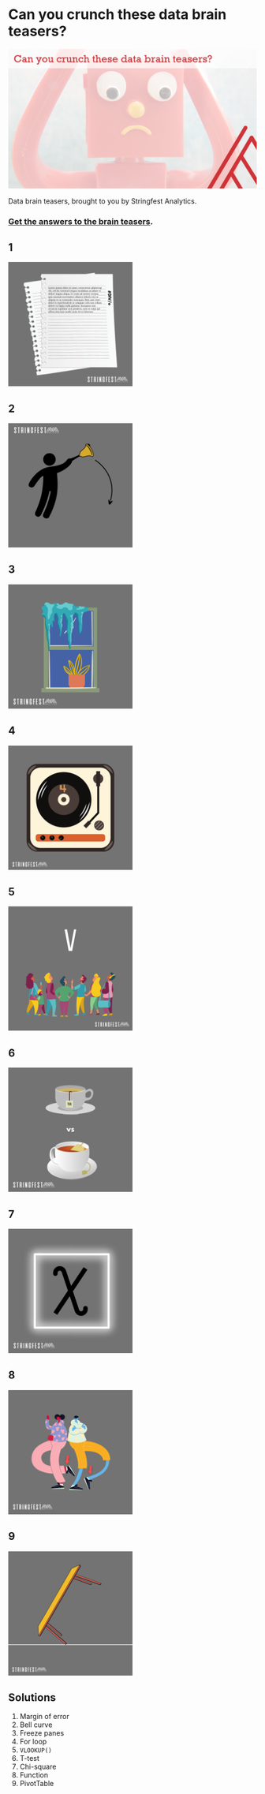 # Can you crunch these data brain teasers?

![Data brain teasers cover](data-brain-teasers.png)

Data brain teasers, brought to you by Stringfest Analytics.

### [Get the answers to the brain teasers](http://stringfestanalytics.com/subscribe/). 



## 1

<img src="images/stringfest-brain-teaser-1.png" width="50%">



## 2

<img src="images/stringfest-brain-teaser-2.png" width="50%">




## 3

<img src="images/stringfest-brain-teaser-3.png" width="50%">



## 4

<img src="images/stringfest-brain-teaser-4.png" width="50%">



## 5

<img src="images/stringfest-brain-teaser-5.png" width="50%">



## 6

<img src="images/stringfest-brain-teaser-6.png" width="50%">



## 7

<img src="images/stringfest-brain-teaser-7.png" width="50%">


## 8

<img src="images/stringfest-brain-teaser-8.png" width="50%">



## 9

<img src="images/stringfest-brain-teaser-9.png" width="50%">


## Solutions

1. Margin of error
2. Bell curve
3. Freeze panes
4. For loop
5. `VLOOKUP()`
6. T-test
7. Chi-square
8. Function
9. PivotTable
